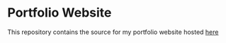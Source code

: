 # Portfolio Website

This repository contains the source for my portfolio website hosted [here](https://bayleecheung.com)
